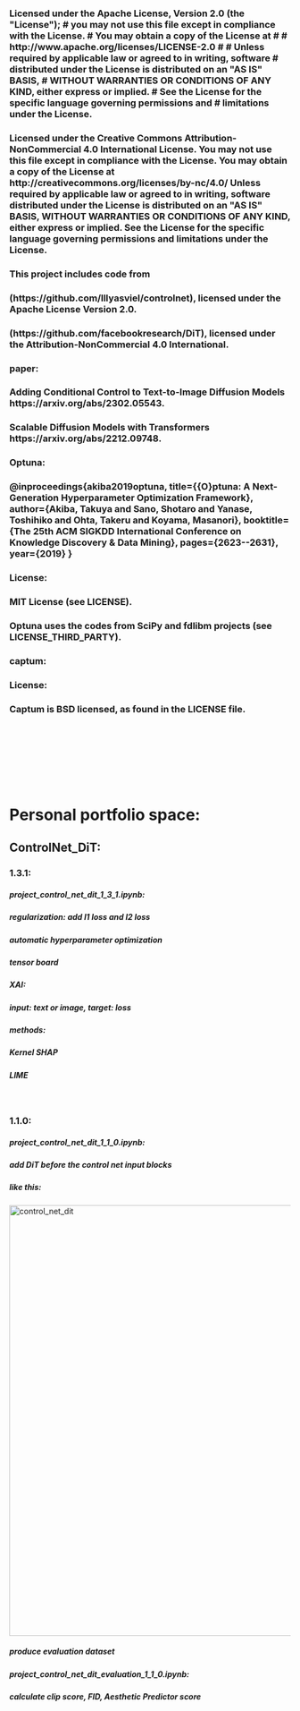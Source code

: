 <h3>Licensed under the Apache License, Version 2.0 (the "License"); # you may not use this file except in compliance with the License. # You may obtain a copy of the License at # # http://www.apache.org/licenses/LICENSE-2.0 # # Unless required by applicable law or agreed to in writing, software # distributed under the License is distributed on an "AS IS" BASIS, # WITHOUT WARRANTIES OR CONDITIONS OF ANY KIND, either express or implied. # See the License for the specific language governing permissions and # limitations under the License.</h3>
<h3>Licensed under the Creative Commons Attribution-NonCommercial 4.0 International License. You may not use this file except in compliance with the License. You may obtain a copy of the License at http://creativecommons.org/licenses/by-nc/4.0/ Unless required by applicable law or agreed to in writing, software distributed under the License is distributed on an "AS IS" BASIS, WITHOUT WARRANTIES OR CONDITIONS OF ANY KIND, either express or implied. See the License for the specific language governing permissions and limitations under the License.</h3>
<h3>This project includes code from<h3>
<h3>(https://github.com/lllyasviel/controlnet), licensed under the Apache License Version 2.0.<h3>
<h3>(https://github.com/facebookresearch/DiT), licensed under the Attribution-NonCommercial 4.0 International.<h3>
<h3>paper:<h3>
<h3>Adding Conditional Control to Text-to-Image Diffusion Models https://arxiv.org/abs/2302.05543.<h3>
<h3>Scalable Diffusion Models with Transformers https://arxiv.org/abs/2212.09748.<h3>
<h3>Optuna:<h3>
<h3>@inproceedings{akiba2019optuna, title={{O}ptuna: A Next-Generation Hyperparameter Optimization Framework}, author={Akiba, Takuya and Sano, Shotaro and Yanase, Toshihiko and Ohta, Takeru and Koyama, Masanori}, booktitle={The 25th ACM SIGKDD International Conference on Knowledge Discovery & Data Mining}, pages={2623--2631}, year={2019} }<h3>
<h3>License:<h3>
<h3>MIT License (see LICENSE).<h3>
<h3>Optuna uses the codes from SciPy and fdlibm projects (see LICENSE_THIRD_PARTY).<h3>
<h3>captum:<h3>
<h3>License:<h3>
<h3>Captum is BSD licensed, as found in the LICENSE file.<h3>
<br>
<br>
<br>
<br>
<br>
<h1>Personal portfolio space:</h1>
<h2>ControlNet_DiT:</h2>
<h3>1.3.1: </h3>
<h5>  project_control_net_dit_1_3_1.ipynb:</h5>
<h5>    regularization: add l1 loss and l2 loss</h5>
<h5>    automatic hyperparameter optimization</h5>
<h5>    tensor board</h5>
<h5>    XAI:</h5>
<h5>      input: text or image, target: loss</h5>
<h5>      methods:</h5>
<h5>        Kernel SHAP</h5>
<h5>        LIME</h5>
<br>
<h3>1.1.0: </h3>
<h5>  project_control_net_dit_1_1_0.ipynb:</h5>
<h5>    add DiT before the control net input blocks</h5>
<h5>    like this:</h5>
<img width="770" alt="control_net_dit" src="https://github.com/user-attachments/assets/a49bc8de-adc5-42e9-9cd0-9955db28f8f0" />
<h5>    produce evaluation dataset</h5>
<h5>  project_control_net_dit_evaluation_1_1_0.ipynb:</h5>
<h5>    calculate clip score, FID, Aesthetic Predictor score</h5>
<br>
